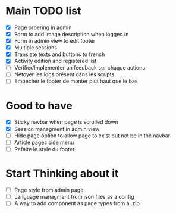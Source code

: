 # Main TODO list
- [x] Page orbering in admin
- [x] Form to add image description when logged in
- [x] Form in admin view to edit footer
- [x] Multiple sessions
- [x] Translate texts and buttons to french
- [x] Activity edition and registered list
- [ ] Verifier/Implementer un feedback sur chaque actions
- [ ] Netoyer les logs présent dans les scripts
- [ ] Empecher le footer de monter plut haut que le bas

# Good to have
- [x] Sticky navbar when page is scrolled down
- [x] Session managment in admin view
- [ ] Hide page option to allow page to exist but not be in the navbar
- [ ] Article pages side menu
- [ ] Refaire le style du footer

# Start Thinking about it
- [ ] Page style from admin page
- [ ] Language managment from json files as a config
- [ ] A way to add component as page types from a .zip
